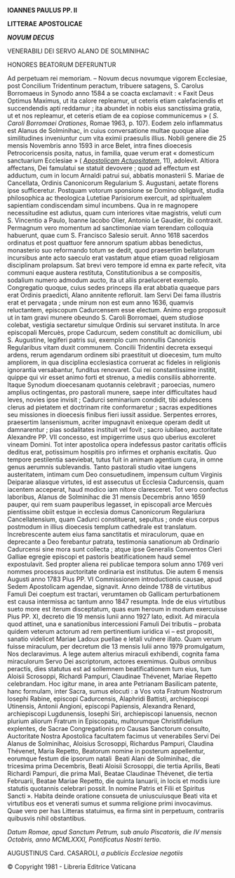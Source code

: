 **IOANNES PAULUS PP. II**

**LITTERAE** **APOSTOLICAE**

***NOVUM DECUS***

VENERABILI DEI SERVO ALANO DE SOLMINIHAC

HONORES BEATORUM DEFERUNTUR

Ad perpetuam rei memoriam. – Novum decus novumque vigorem Ecclesiae, post Concilium Tridentinum peractum, tribuere satagens, S. Carolus Borromaeus in Synodo anno 1584 a se coacta exclamavit : « Faxit Deus Optimus Maximus, ut ita calore repleamur, ut ceteris etiam calefaciendis et succendendis apti reddamur ; ita abundet in nobis eius sanctissima gratia, ut et nos repleamur, et ceteris etiam de ea copiose communicemus » ( *S. Caroli Borromaei Orationes*, Romae 1963, p. 107). Eodem zelo inflammatus est Alanus de Solminihac, in cuius conversatione multae quoque aliae similitudines inveniuntur cum vita eximii praesulis illius. Nobili genere die 25 mensis Novembris anno 1593 in arce Belet, intra fines dioecesis Petrocoricensis posita, natus, in familia, quae verum erat « domesticum sanctuarium Ecclesiae » ( *[Apostolicam Actuositatem](http://www.vatican.va/archive/hist_councils/ii_vatican_council/documents/vat-ii_decree_19651118_apostolicam-actuositatem_lt.html)*, 11), adolevit. Altiora affectans, Dei famulatui se statuit devovere ; quod ad effectum est adductum, cum in locum Arnaldi patrui sui, abbatis monasterii S. Mariae de Cancellata, Ordinis Canonicorum Regularium S. Augustani, aetate florens ipse sufficeretur. Postquam votorum sponsione se Domino obligavit, studia philosophica ac theologica Lutetiae Parisiorum exercuit, ad spiritualem sapientiam condiscendam simul incumbens. Qua in re magnopere necessitudine est adiutus, quam cum interiores vitae magistris, veluti cum S. Vincentio a Paulo, Ioanne Iacobo Olier, Antonio Le Gaudier, ibi contraxit. Permagnum vero momentum ad sanctimoniae viam terendam colloquia habuerunt, quae cum S. Francisco Salesio seruit. Anno 1618 sacerdos ordinatus et post quattuor fere annorum spatium abbas benedictus, monasterio suo reformando totum se dedit, quod praesertim bellatorum incursibus ante acto saeculo erat vastatum atque etiam quoad religiosam disciplinam prolapsum. Sat brevi vero tempore id emna ex parte refecit, vita communi eaque austera restituta, Constitutionibus a se compositis, sodalium numero admodum aucto, ita ut aliis praeluceret exemplo. Congregatio quoque, cuius sedes princeps illa erat abbatia quaeque pars erat Ordinis praedicti, Alano annitente refloruit. Iam Servi Dei fama illustris erat et pervagata ; unde mirum non est eum anno 1636, quamvis reluctantem, episcopum Cadurcensem esse electum. Animo ergo proposuit ut in tam gravi munere obeundo S. Caroli Borromaei, quem studiose colebat, vestigia sectaretur simulque Ordinis sui servaret instituta. In arce episcopali Mercuès, prope Cadurcum, sedem constitult ac domicilium, ubi S. Augustine, legiferi patris sui, exemplo cum nonnullis Canonicis Regularibus vitam duxit communem. Concilii Tridentini decreta exsequi ardens, rerum agendarum ordinem sibi praestituit ut dioecesim, tum multo ampliorem, in qua disciplina ecclesiastica corruerat ac fideles in religionis ignorantia versabantur, funditus renovaret. Cui rei constantissime institit, quippe qui vir esset animo forti et strenuo, a mediis consiliis abhorrente. Itaque Synodum dioecesanam quotannis celebravit ; paroecias, numero amplius octingentas, pro pastorali munere, saepe inter difficultates haud leves, novies ipse invisit ; Cadurci seminarium condidit, tibi adulescens clerus ad pietatem et doctrinam rite conformaretur ; sacras expeditiones seu missiones in dioecesis finibus fieri iussit assidue. Serpentes errores, praesertim Iansenismum, acriter impugnavit enixeque operam dedit ut damnarentur ; pias sodalitates instituit vel fovit ; sacro iubilaeo, auctoritate Alexandre PP. VII concesso, est impigerrime usus quo uberius excoleret vineam Domini. Tot inter apostolica opera indefessus pastor caritatis officiis deditus erat, potissimum hospitiis pro infirmes et orphanis excitatis. Quo tempore pestilentia saeviebat, tutus fuit in animam agentium cura, in omne genus aerumnis sublevandis. Tanto pastorali studio vitae iungens austeritatem, intimam cum Deo consuetudinem, impensum cultum Virginis Deiparae aliasque virtutes, id est assecutus ut Ecclesia Cadurcensis, quam iacentem acceperat, haud modico iam nitore claresceret. Tot vero confectus laboribus, Alanus de Solminihac die 31 mensis Decembris anno 1659 pauper, qui rem suam pauperibus legasset, in episcopali arce Mercuès pientissime obiit estque in ecclesia domus Canonicorum Regulariura Cancellatensium, quam Cadurci constituerat, sepultus ; onde eius corpus postmodum in illius dioecesis templum cathedrale est translatum. Increbrescente autem eius fama sanctitatis et miraculorum, quae en deprecante a Deo ferebantur patrata, testimonia sanationum ab Ordinario Cadurcensi sine mora sunt collecta ; atque ipse Generalis Conventos Cleri Galliae egregie episcopi et pastoris beatificationem haud semel expostulavit. Sed propter aliena rei publicae tempora solum anno 1769 veri nommes processus auctoritate ordinaria est institutus. Die autem 6 mensis Augusti anno 1783 Pius PP. VI Commissionem introductionis causae, apud Sedem Apostolicam agendae, signavit. Anno deinde 1788 de virtutibus Famuli Dei coeptum est tractari, verumtamen ob Gallicam perturbationem est causa intermissa ac tantum anno 1847 resumpta. Inde de eius virtutibus sueto more est iterum disceptatum, quas eum heroum in modum exercuisse Pius PP. XI, decreto die 19 mensis Iunii anno 1927 lato, edixit. Ad miracula quod attinet, una e sanationibus intercessioni Famuli Dei tributis – probata quidem veterum actorum ad rem pertinentium iuridica vi – est propositi, sanatio videlicet Mariae Ladoux puellae e letali vulnere illato. Quam verum fuisse miraculum, per decretum die 13 mensis Iulii anno 1979 promulgatum, Nos declaravimus. A lege autem alterius miraculi exhibendi, cognita fama miraculorum Servo Dei ascriptorum, actores exemimus. Quibus omnibus peractis, dies statutus est ad sollemnem beatificationem tum eius, tum Aloisii Scrosoppi, Richardi Pampuri, Claudinae Thévenet, Mariae Repetto celebrandam. Hoc igitur mane, in area ante Petrianam Basilicam patente, hanc formulam, inter Sacra, sumus elocuti : a Vοs vota Fratrum Nostrorum Iosephi Rabine, episcopi Cadurcensis, Alaphridi Battisti, archiepiscopi Utinensis, Antonii Angioni, episcopi Papiensis, Alexandra Renard, archiepiscopi Lugdunensis, Iosephi Siri, archiepiscopi Ianuensis, necnon plurium aliorum Fratrum in Episcοpatu, multorumque Christifidelium explentes, de Sacrae Congregationis pro Causas Sanctorum consulto, Auctoritate Nostra Apostolica facultatem facimus ut venerabiles Servi Dei Alanus de Solminihac, Aloisius Scrosoppi, Richardus Pampuri, Claudina Thévenet, Maria Repetto, Beatorum nomine in posterum appellentur, eorumque festum die ipsorum natali  Beati Alani de Solminihac, die tricesima prima Decembris, Beati Aloisii Scrosoppi, die tertia Aprilis, Beati Richardi Pampuri, die prima Mali, Beatae Claudinae Thévenet, die tertia Februarii, Beatae Mariae Repetto, die quinta Ianuarii, in locis et modis iure statutis quotannis celebrari possit. In nomine Patris et Filii et Spiritus Sancti ». Habita deinde oratione consueta de uniuscuiusque Beati vita et virtutibus eos et venerati sumus et summa religione primi invocavimus. Quae vero per has Litteras statuimus, ea firma sint in perpetuum, contrariis quibusvis nihil obstantibus.

*Datum Romae, apud Sanctum Petrum, sub anulo Piscatoris, die IV mensis Octobris, anno MCMLXXXI, Pontificatus Nostri tertio.*

AUGUSTINUS Card. CASAROLI, *a publicis Ecclesiae negotiis*

© Copyright 1981 - Libreria Editrice Vaticana